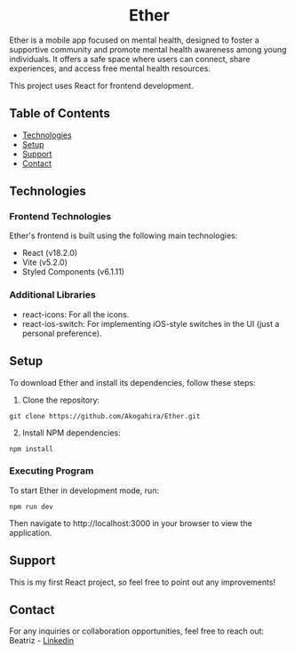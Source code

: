 <div align="center">
  <h1>Ether</h1>
</div>

Ether is a mobile app focused on mental health, designed to foster a supportive community and promote mental health awareness among young individuals. It offers a safe space where users can connect, share experiences, and access free mental health resources.

This project uses React for frontend development.

## Table of Contents
* [Technologies](#technologies)
* [Setup](#setup)
* [Support](#support)
* [Contact](#contact)

## Technologies

### Frontend Technologies

Ether's frontend is built using the following main technologies:

* React (v18.2.0)
* Vite (v5.2.0)
* Styled Components (v6.1.11)

### Additional Libraries

* react-icons: For all the icons.
* react-ios-switch: For implementing iOS-style switches in the UI (just a personal preference).

## Setup

To download Ether and install its dependencies, follow these steps:

1. Clone the repository:
```
git clone https://github.com/Akogahira/Ether.git
```

2. Install NPM dependencies:
```
npm install
```

### Executing Program

To start Ether in development mode, run:
```
npm run dev
```

Then navigate to http://localhost:3000 in your browser to view the application.

## Support

This is my first React project, so feel free to point out any improvements!


## Contact

For any inquiries or collaboration opportunities, feel free to reach out:
<br>
Beatriz - [Linkedin](https://www.linkedin.com/in/beatriz-triviño-pérez/)
